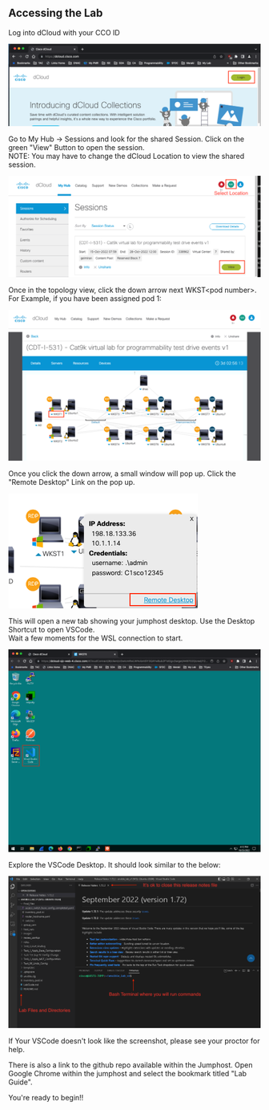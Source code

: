 ## Accessing the Lab

Log into dCloud with your CCO ID

![json](./images/dcloud.png?raw=true "Import JSON")  

Go to My Hub -> Sessions and look for the shared Session.
Click on the green "View" Button to open the session.  
NOTE:  You may have to change the dCloud Location to view the shared session.

![json](./images/dcloud_session.png?raw=true "Import JSON")  

Once in the topology view, click the down arrow next WKST\<pod number\>.  
For Example, if you have been assigned pod 1:  

![json](./images/dcloud_pod_view.png?raw=true "Import JSON") 

Once you click the down arrow, a small window will pop up.  Click the "Remote Desktop" Link on the pop up.  

![json](./images/dcloud_popup.png?raw=true "Import JSON")

This will open a new tab showing your jumphost desktop.  Use the Desktop Shortcut to open VSCode.  
Wait a few moments for the WSL connection to start.  

![json](./images/jumphost_desktop.png?raw=true "Import JSON")

Explore the VSCode Desktop.  It should look similar to the below:  

![json](./images/vscode_desktop.png?raw=true "Import JSON")

If Your VSCode doesn't look like the screenshot, please see your proctor for help.

There is also a link to the github repo available within the Jumphost.  Open Google Chrome within the jumphost and select the bookmark titled "Lab Guide".  

You're ready to begin!!